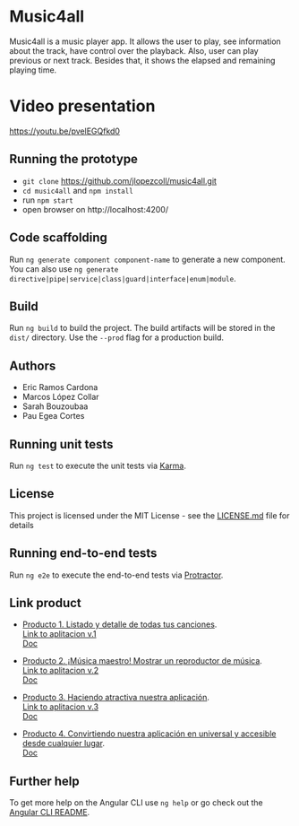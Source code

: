 # Music4all

Music4all is a music player app. It allows the user to play, see information about the track, have control over the playback. Also, user can play previous or next track. Besides that, it shows the elapsed and remaining playing time.

# Video presentation

https://youtu.be/pvelEGQfkd0

## Running the prototype

* `git clone` https://github.com/jlopezcoll/music4all.git
* `cd music4all` and `npm install`
* run `npm start`
* open browser on http://localhost:4200/

## Code scaffolding

Run `ng generate component component-name` to generate a new component. You can also use `ng generate directive|pipe|service|class|guard|interface|enum|module`.

## Build

Run `ng build` to build the project. The build artifacts will be stored in the `dist/` directory. Use the `--prod` flag for a production build.

## Authors

* Eric Ramos Cardona
* Marcos López Collar
* Sarah Bouzoubaa
* Pau Egea Cortes

## Running unit tests

Run `ng test` to execute the unit tests via [Karma](https://karma-runner.github.io).

## License

This project is licensed under the MIT License - see the [LICENSE.md](LICENSE.md) file for details

## Running end-to-end tests

Run `ng e2e` to execute the end-to-end tests via [Protractor](http://www.protractortest.org/).

## Link product

* [Producto 1. Listado y detalle de todas tus canciones](https://github.com/jlopezcoll/music4all/tree/v1.2).     
    [Link to aplitacion v.1](https://stackblitz.com/github/jlopezcoll/music4all/tree/marcosP1/music4all?file=src%2Fapp%2Fmock-song-list.ts)      
    [Doc](https://docs.google.com/document/d/15KP4DGidc0ihe4xhs2G0w4Md7xnJ2WJ8icpCGFECaGI/edit?usp=sharing)


* [Producto 2. ¡Música maestro! Mostrar un reproductor de música](https://github.com/jlopezcoll/music4all/tree/Eric-filtro).     
    [Link to aplitacion v.2](https://stackblitz.com/github/jlopezcoll/music4all/tree/Eric-reproductor)       
    [Doc](https://docs.google.com/document/d/12DqylZre1MZXUVQyybGJbu7agbNxeBOi81yVevJMdNE/edit?usp=sharing)

* [Producto 3. Haciendo atractiva nuestra aplicación](https://github.com/jlopezcoll/music4all/tree/Eric-Material3).     
    [Link to aplitacion v.3](https://stackblitz.com/github/jlopezcoll/music4all/tree/Eric-Material)        
    [Doc](https://docs.google.com/document/d/1cu-NuwR4Fv1kJ8QWtFIfh9RmnDJU9SnL5_F4fFDWtRk/edit?usp=sharing)

* [Producto 4. Convirtiendo nuestra aplicación en universal y accesible desde cualquier lugar](https://github.com/jlopezcoll/music4all/tree/main).            
    [Doc](https://docs.google.com/document/d/1yBA8LJT6nrPepEjs9dVdLfrGFDh97S3whN0Cy2HBny8/edit?usp=sharing)

## Further help

To get more help on the Angular CLI use `ng help` or go check out the [Angular CLI README](https://github.com/angular/angular-cli/blob/master/README.md).
